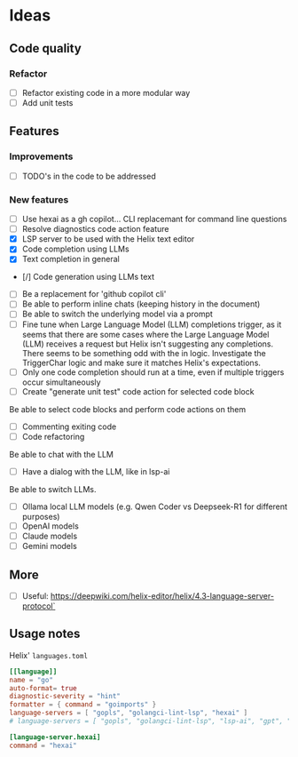 # Ideas

## Code quality

### Refactor

* [ ] Refactor existing code in a more modular way
* [ ] Add unit tests

## Features

### Improvements

* [ ] TODO's in the code to be addressed

### New features

* [ ] Use hexai as a gh copilot... CLI replacemant for command line questions
* [ ] Resolve diagnostics code action feature
* [X] LSP server to be used with the Helix text editor
* [X] Code completion using LLMs
* [X] Text completion in general
* [/] Code generation using LLMs text
* [ ] Be a replacement for 'github copilot cli'
* [ ] Be able to perform inline chats (keeping history in the document)
* [ ] Be able to switch the underlying model via a prompt
* [ ] Fine tune when Large Language Model (LLM) completions trigger, as it seems that there are some cases where the Large Language Model (LLM) receives a request but Helix isn't suggesting any completions. There seems to be something odd with the in logic. Investigate the TriggerChar logic and make sure it matches Helix's expectations.
* [ ] Only one code completion should run at a time, even if multiple triggers occur simultaneously
* [ ] Create "generate unit test" code action for selected code block

Be able to select code blocks and perform code actions on them

* [ ] Commenting exiting code
* [ ] Code refactoring

Be able to chat with the LLM

* [ ] Have a dialog with the LLM, like in lsp-ai

Be able to switch LLMs. 

* [ ] Ollama local LLM models (e.g. Qwen Coder vs Deepseek-R1 for different purposes)
* [ ] OpenAI models
* [ ] Claude models
* [ ] Gemini models

## More

* [ ] Useful: https://deepwiki.com/helix-editor/helix/4.3-language-server-protocol` 

## Usage notes

Helix' `languages.toml`

```toml
[[language]]
name = "go"
auto-format= true
diagnostic-severity = "hint"
formatter = { command = "goimports" }
language-servers = [ "gopls", "golangci-lint-lsp", "hexai" ]
# language-servers = [ "gopls", "golangci-lint-lsp", "lsp-ai", "gpt", "hexai" ]

[language-server.hexai]
command = "hexai"
```

